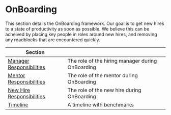 # OnBoarding
This section details the OnBoarding framework. Our goal is to get new hires to a state of productivity as soon as possible. We believe this can be acheived by placing
    key people in roles around new hires, and removing any roadblocks that are encountered quickly. 
    
<!-- TOC Start -->
| Section |  |
|--|--|
|[Manager Responsibilities](/OnBoarding#readme)|The role of the hiring manager during OnBoarding |
|[Mentor Responsibilities](/OnBoarding#readme)|The role of the mentor during OnBoarding |
|[New Hire Responsibilities](/OnBoarding#readme)|The role of the new hire during OnBoarding |
|[Timeline](/OnBoarding#readme)|A timeline with benchmarks|
<!-- TOC End-->
